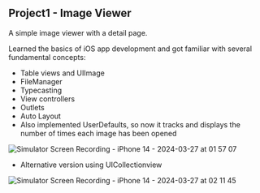 
## Project1 - Image Viewer

A simple image viewer with a detail page.

Learned the basics of iOS app development and got familiar with several fundamental concepts:

- Table views and UIImage
- FileManager
- Typecasting
- View controllers
- Outlets
- Auto Layout
- Also implemented UserDefaults, so now it tracks and displays the number of times each image has been opened


![Simulator Screen Recording - iPhone 14 - 2024-03-27 at 01 57 07](https://github.com/isTheo/ImageViewer/assets/149708189/a18cfb05-6a78-4e80-ac53-47f7e66cd2cd)


- Alternative version using UICollectionview

![Simulator Screen Recording - iPhone 14 - 2024-03-27 at 02 11 45](https://github.com/isTheo/ImageViewer/assets/149708189/757bead3-b2e0-4d30-bbe9-98d91cfe742b)
